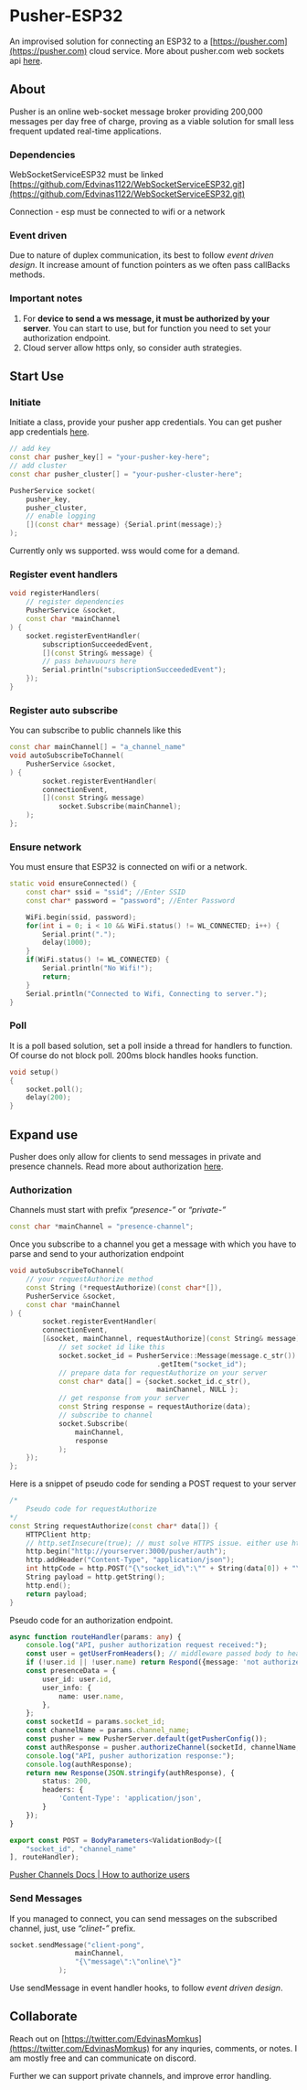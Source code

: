 # Pusher-ESP32

An improvised solution for connecting an ESP32 to a [https://pusher.com](https://pusher.com) cloud service.
More about pusher.com web sockets api [here](https://pusher.com/docs/channels/using_channels/client-api-overview/).

## About

Pusher is an online web-socket message broker providing 200,000 messages per day free of charge, proving as a viable solution for small less frequent updated real-time applications.

### Dependencies

WebSocketServiceESP32 must be linked
[https://github.com/Edvinas1122/WebSocketServiceESP32.git](https://github.com/Edvinas1122/WebSocketServiceESP32.git)

Connection - esp must be connected to wifi or a network

### Event driven

Due to nature of duplex communication, its best to follow *event driven design*.
It increase amount of function pointers as we often pass callBacks methods.

### Important notes

1. For **device to send a ws message, it must be authorized by your server**. You can start  to use, but for function you need to set your authorization endpoint.
2. Cloud server allow https only, so consider auth strategies.

## Start Use

### Initiate

Initiate a class, provide your pusher app credentials.
You can get pusher app credentials [here](https://dashboard.pusher.com/accounts/sign_up).

```cpp
// add key
const char pusher_key[] = "your-pusher-key-here";
// add cluster
const char pusher_cluster[] = "your-pusher-cluster-here";

PusherService socket(
	pusher_key,
	pusher_cluster,
	// enable logging
	[](const char* message) {Serial.print(message);}
);
```

Currently only ws supported. wss would come for a demand.

### Register event handlers

```cpp
void registerHandlers(
	// register dependencies
	PusherService &socket,
	const char *mainChannel
) {
	socket.registerEventHandler(
		subscriptionSucceededEvent,
		[](const String& message) {
		// pass behavuours here
		Serial.println("subscriptionSucceededEvent");
	});
}
```

### Register auto subscribe

You can subscribe to public channels like this

```cpp
const char mainChannel[] = "a_channel_name"
void autoSubscribeToChannel(
	PusherService &socket,
) {
		socket.registerEventHandler(
		connectionEvent,
		[](const String& message)
			socket.Subscribe(mainChannel);
	);
};
```

### Ensure network

You must ensure that ESP32 is connected on wifi or a network.

```cpp
static void ensureConnected() {
	const char* ssid = "ssid"; //Enter SSID
	const char* password = "password"; //Enter Password

	WiFi.begin(ssid, password);
    for(int i = 0; i < 10 && WiFi.status() != WL_CONNECTED; i++) {
        Serial.print(".");
        delay(1000);
    }
    if(WiFi.status() != WL_CONNECTED) {
        Serial.println("No Wifi!");
        return;
    }
	Serial.println("Connected to Wifi, Connecting to server.");
}
```

### Poll

It is a poll based solution, set a poll inside a thread for handlers to function. Of course do not block poll. 200ms block handles hooks function.

```cpp
void setup()
{
	socket.poll();
	delay(200);
}
```

## Expand use

Pusher does only allow for clients to send messages in private and presence channels.
Read more about authorization [here](https://pusher.com/docs/channels/server_api/authorizing-users/).

### Authorization

Channels must start with prefix *“presence-”* or *“private-”*

```cpp
const char *mainChannel = "presence-channel";
```

Once you subscribe to a channel you get a message with which you have to parse and send to your authorization endpoint

```cpp
void autoSubscribeToChannel(
	// your requestAuthorize method
	const String (*requestAuthorize)(const char*[]),
	PusherService &socket,
	const char *mainChannel
) {
		socket.registerEventHandler(
		connectionEvent,
		[&socket, mainChannel, requestAuthorize](const String& message) {
			// set socket id like this
			socket.socket_id = PusherService::Message(message.c_str())
									.getItem("socket_id");
			// prepare data for requestAuthorize on your server
			const char* data[] = {socket.socket_id.c_str(),
									mainChannel, NULL };
			// get response from your server
			const String response = requestAuthorize(data);
			// subscribe to channel
			socket.Subscribe(
				mainChannel,
				response
			);
	});
};
```

Here is a snippet of pseudo code for sending a POST request to your server

```cpp
/*
	Pseudo code for requestAuthorize
*/
const String requestAuthorize(const char* data[]) {
	HTTPClient http;
	// http.setInsecure(true); // must solve HTTPS issue. either use http either contain certificate either use insecure
	http.begin("http://yourserver:3000/pusher/auth");
	http.addHeader("Content-Type", "application/json");
	int httpCode = http.POST("{\"socket_id\":\"" + String(data[0]) + "\",\"channel_name\":\"" + String(data[1]) + "\"}");
	String payload = http.getString();
	http.end();
	return payload;
}
```

Pseudo code for an authorization endpoint.

```ts
async function routeHandler(params: any) {
	console.log("API, pusher authorization request received:");
	const user = getUserFromHeaders(); // middleware passed body to headers
	if (!user.id || !user.name) return Respond({message: 'not authorized'}, 403);
	const presenceData = {
		user_id: user.id,
		user_info: {
			name: user.name,
		},
	};
	const socketId = params.socket_id;
	const channelName = params.channel_name;
	const pusher = new PusherServer.default(getPusherConfig());
	const authResponse = pusher.authorizeChannel(socketId, channelName, presenceData);
	console.log("API, pusher authorization response:");
	console.log(authResponse);
	return new Response(JSON.stringify(authResponse), {
		status: 200,
		headers: {
			'Content-Type': 'application/json',
		}
	});
}

export const POST = BodyParameters<ValidationBody>([
	"socket_id", "channel_name"
], routeHandler);
```

[Pusher Channels Docs | How to authorize users](https://pusher.com/docs/channels/server_api/authorizing-users/#implementing-the-authorization-endpoint-for-a-presence-channel)

### Send Messages

If you managed to connect, you can send messages on the subscribed channel, just, use *“clinet-”* prefix.

```cpp
socket.sendMessage("client-pong",
				mainChannel,
				"{\"message\":\"online\"}"
			);
```

Use sendMessage in event handler hooks, to follow *event driven design*.

## Collaborate

Reach out on [https://twitter.com/EdvinasMomkus](https://twitter.com/EdvinasMomkus) for any inquries, comments, or notes. I am mostly free and can communicate on discord.

Further we can support private channels, and improve error handling.